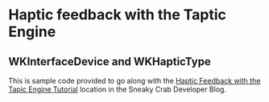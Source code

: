 # Haptic feedback with the Taptic Engine 
## WKInterfaceDevice and WKHapticType

This is sample code provided to go along with the [Haptic Feedback with the Tapic Engine Tutorial](http://www.sneakycrab.com/blog/2015/6/22/haptic-feedback-with-the-taptic-engine-in-watchkit-and-watchos-2-wkinterfacedevice-and-wkhaptic) location in the Sneaky Crab Developer Blog.
